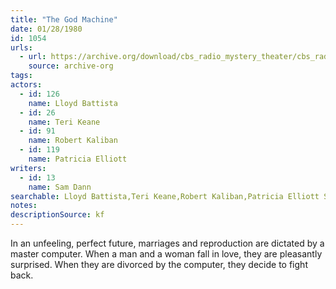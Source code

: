 ```yaml
---
title: "The God Machine"
date: 01/28/1980
id: 1054
urls: 
  - url: https://archive.org/download/cbs_radio_mystery_theater/cbs_radio_mystery_theater-1051-1100.zip/cbs_radio_mystery_theater-1051-1100%2Fcbsrmt_1054_the_god_machine.mp3
    source: archive-org
tags: 
actors:  
  - id: 126
    name: Lloyd Battista  
  - id: 26
    name: Teri Keane  
  - id: 91
    name: Robert Kaliban  
  - id: 119
    name: Patricia Elliott
writers:  
  - id: 13
    name: Sam Dann
searchable: Lloyd Battista,Teri Keane,Robert Kaliban,Patricia Elliott Sam Dann
notes: 
descriptionSource: kf
---
```

In an unfeeling, perfect future, marriages and reproduction are dictated by a master computer. When a man and a woman fall in love, they are pleasantly surprised. When they are divorced by the computer, they decide to fight back.